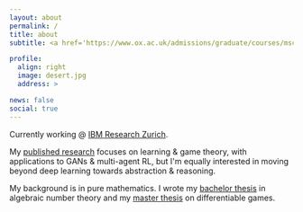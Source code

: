 ```yaml
---
layout: about
permalink: /
title: about
subtitle: <a href='https://www.ox.ac.uk/admissions/graduate/courses/msc-mathematics-and-foundations-computer-science'>MSc Mathematics & Theoretical Computer Science @ University of Oxford</a>

profile:
  align: right
  image: desert.jpg
  address: >

news: false
social: true
---
```


Currently working @ <a href='https://www.zurich.ibm.com/'>IBM Research Zurich</a>.

My [published research](https://aletcher.github.io/publications/) focuses on learning & game theory, with applications to GANs & multi-agent RL, but I'm equally interested in moving beyond deep learning towards abstraction & reasoning.

My background is in pure mathematics. I wrote my [bachelor thesis](https://aletcher.github.io/assets/pdf/bsc_thesis.pdf) in algebraic number theory and my [master thesis](https://aletcher.github.io/assets/pdf/msc_thesis.pdf) on differentiable games.
